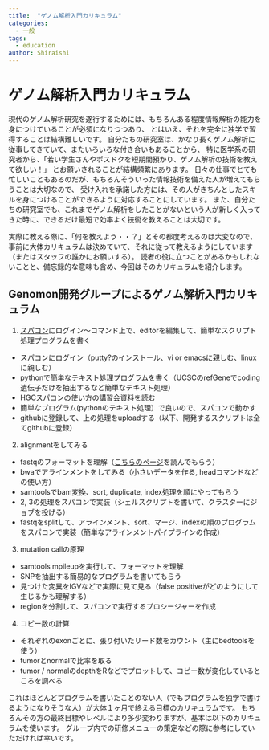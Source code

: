 ```yaml
---
title:  "ゲノム解析入門カリキュラム"
categories: 
  - 一般
tags:
  - education
author: Shiraishi
---
```


# ゲノム解析入門カリキュラム

現代のゲノム解析研究を遂行するためには、もちろんある程度情報解析の能力を身につけていることが必須になりつつあり、
とはいえ、それを完全に独学で習得することは結構難しいです。
自分たちの研究室は、かなり長くゲノム解析に従事してきていて、またいろいろな付き合いもあることから、
特に医学系の研究者から、「若い学生さんやポスドクを短期間預かり、ゲノム解析の技術を教えて欲しい！」
とお願いされることが結構頻繁にあります。
日々の仕事でとても忙しいこともあるのだが、もちろんそういった情報技術を備えた人が増えてもらうことは大切なので、
受け入れを承諾した方には、その人がきちんとしたスキルを身につけることができるように対応することにしています。
また、自分たちの研究室でも、これまでゲノム解析をしたことがないという人が新しく入ってきた時に、できるだけ最短で効率よく技術を教えることは大切です。


実際に教える際に、「何を教えよう・・？」とその都度考えるのは大変なので、
事前に大体カリキュラムは決めていて、それに従って教えるようにしています（またはスタッフの誰かにお願いする）。
読者の役に立つことがあるかもしれないことと、備忘録的な意味も含め、今回はそのカリキュラムを紹介します。


## Genomon開発グループによるゲノム解析入門カリキュラム


1. [スパコン](https://supcom.hgc.jp/japanese/)にログイン～コマンド上で、editorを編集して、簡単なスクリプト処理プログラムを書く
  - スパコンにログイン（putty?のインストール、vi or emacsに親しむ、linuxに親しむ）
  - pythonで簡単なテキスト処理プログラムを書く（UCSCのrefGeneでcoding遺伝子だけを抽出するなど簡単なテキスト処理）
  - HGCスパコンの使い方の講習会資料を読む
  - 簡単なプログラム(pythonのテキスト処理）で良いので、スパコンで動かす
  - githubに登録して、上の処理をuploadする（以下、開発するスクリプトは全てgithubに登録）
  
2. alignmentをしてみる
  - fastqのフォーマットを理解（[こちらのページ](https://en.wikipedia.org/wiki/FASTQ_format)を読んでもらう）
  - bwaでアラインメントをしてみる（小さいデータを作る, headコマンドなどの使い方）
  - samtoolsでbam変換、sort, duplicate, index処理を順にやってもらう
  - 2, 3の処理をスパコンで実装（シェルスクリプトを書いて、クラスターにジョブを投げる）
  - fastqをsplitして、アラインメント、sort、マージ、indexの順のプログラムをスパコンで実装（簡単なアラインメントパイプラインの作成）
   
3. mutation callの原理
  - samtools mpileupを実行して、フォーマットを理解
  - SNPを抽出する簡易的なプログラムを書いてもらう
  - 見つけた変異をIGVなどで実際に見て見る（false positiveがどのようにして生じるかも理解する）
  - regionを分割して、スパコンで実行するプロシージャーを作成

4. コピー数の計算
  - それぞれのexonごとに、張り付いたリード数をカウント（主にbedtoolsを使う）
  - tumorとnormalで比率を取る
  - tumor / normalのdepthをRなどでプロットして、コピー数が変化しているところを調べる


これはほとんどプログラムを書いたことのない人（でもプログラムを独学で書けるようになりそうな人）が大体１ヶ月で終える目標のカリキュラムです。
もちろんその方の最終目標やレベルにより多少変わりますが、基本は以下のカリキュラムを使います。
グループ内での研修メニューの策定などの際に参考にしていただければ幸いです。
